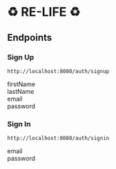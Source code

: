 # ♻️ RE-LIFE ♻️

## Endpoints

### Sign Up
```
http://localhost:8080/auth/signup
```

firstName <br>
lastName <br>
email <br>
password <br>

### Sign In
```
http://localhost:8080/auth/signin
```

email <br>
password <br>